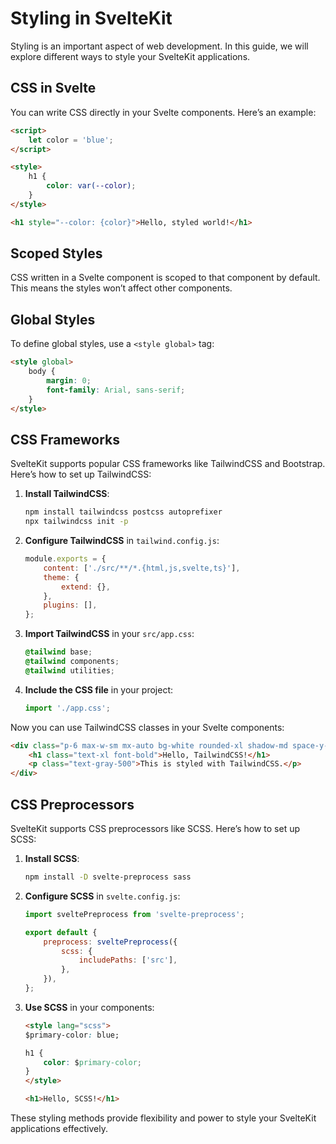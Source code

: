# Styling in SvelteKit

Styling is an important aspect of web development. In this guide, we will explore different ways to style your SvelteKit applications.

## CSS in Svelte

You can write CSS directly in your Svelte components. Here’s an example:

```html
<script>
    let color = 'blue';
</script>

<style>
    h1 {
        color: var(--color);
    }
</style>

<h1 style="--color: {color}">Hello, styled world!</h1>
```

## Scoped Styles

CSS written in a Svelte component is scoped to that component by default. This means the styles won’t affect other components.

## Global Styles

To define global styles, use a `<style global>` tag:

```html
<style global>
    body {
        margin: 0;
        font-family: Arial, sans-serif;
    }
</style>
```

## CSS Frameworks

SvelteKit supports popular CSS frameworks like TailwindCSS and Bootstrap. Here’s how to set up TailwindCSS:

1. **Install TailwindCSS**:

    ```bash
    npm install tailwindcss postcss autoprefixer
    npx tailwindcss init -p
    ```

2. **Configure TailwindCSS** in `tailwind.config.js`:

    ```js
    module.exports = {
        content: ['./src/**/*.{html,js,svelte,ts}'],
        theme: {
            extend: {},
        },
        plugins: [],
    };
    ```

3. **Import TailwindCSS** in your `src/app.css`:

    ```css
    @tailwind base;
    @tailwind components;
    @tailwind utilities;
    ```

4. **Include the CSS file** in your project:

    ```js
    import './app.css';
    ```

Now you can use TailwindCSS classes in your Svelte components:

```html
<div class="p-6 max-w-sm mx-auto bg-white rounded-xl shadow-md space-y-4">
    <h1 class="text-xl font-bold">Hello, TailwindCSS!</h1>
    <p class="text-gray-500">This is styled with TailwindCSS.</p>
</div>
```

## CSS Preprocessors

SvelteKit supports CSS preprocessors like SCSS. Here’s how to set up SCSS:

1. **Install SCSS**:

    ```bash
    npm install -D svelte-preprocess sass
    ```

2. **Configure SCSS** in `svelte.config.js`:

    ```js
    import sveltePreprocess from 'svelte-preprocess';

    export default {
        preprocess: sveltePreprocess({
            scss: {
                includePaths: ['src'],
            },
        }),
    };
    ```

3. **Use SCSS** in your components:

    ```html
    <style lang="scss">
    $primary-color: blue;

    h1 {
        color: $primary-color;
    }
    </style>

    <h1>Hello, SCSS!</h1>
    ```

These styling methods provide flexibility and power to style your SvelteKit applications effectively.
